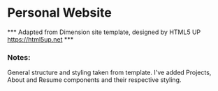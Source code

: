 # Personal Website 


*** Adapted from Dimension site template, designed by HTML5 UP https://html5up.net ***

### Notes:
General structure and styling taken from template. I've added Projects, About and Resume components and 
their respective styling.  




